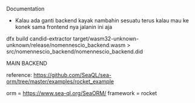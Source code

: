 Documentation

- Kalau ada ganti backend kayak nambahin sesuatu terus kalau mau ke konek sama frontend nya jalanin ini aja

dfx build
candid-extractor target/wasm32-unknown-unknown/release/nomennescio_backend.wasm > src/nomennescio_backend/nomennescio_backend.did

MAIN BACKEND

reference: https://github.com/SeaQL/sea-orm/tree/master/examples/rocket_example

orm = https://www.sea-ql.org/SeaORM/
framework = rocket

